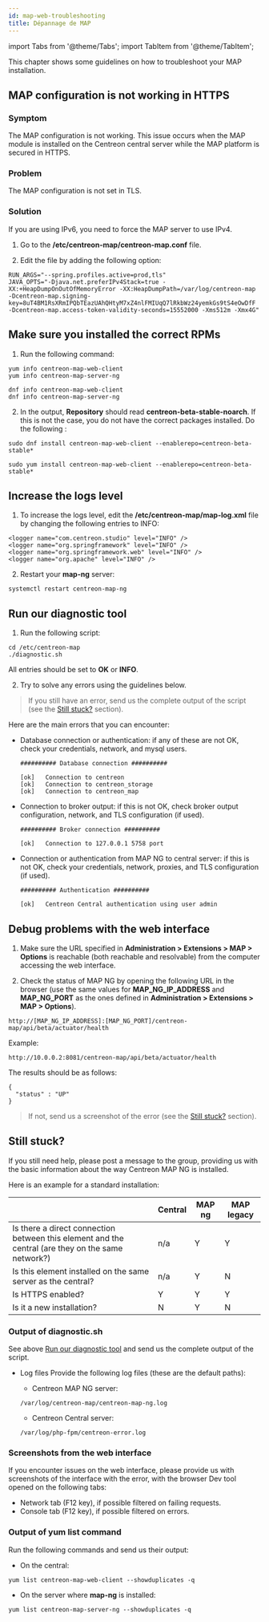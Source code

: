 ```yaml
---
id: map-web-troubleshooting
title: Dépannage de MAP
---
```

import Tabs from '@theme/Tabs';
import TabItem from '@theme/TabItem';

This chapter shows some guidelines on how to troubleshoot your MAP installation.

## MAP configuration is not working in HTTPS

### Symptom

The MAP configuration is not working. This issue occurs when the MAP module is installed on the Centreon central server while the MAP platform is secured in HTTPS.

### Problem

The MAP configuration is not set in TLS.

### Solution

If you are using IPv6, you need to force the MAP server to use IPv4. 

1. Go to the **/etc/centreon-map/centreon-map.conf** file.

2. Edit the file by adding the following option:

  ```shell
  RUN_ARGS="--spring.profiles.active=prod,tls"
  JAVA_OPTS="-Djava.net.preferIPv4Stack=true -XX:+HeapDumpOnOutOfMemoryError -XX:HeapDumpPath=/var/log/centreon-map -Dcentreon-map.signing-key=8uT4BM1RsXRmIPQbTEazUAhQHtyM7xZ4nlFMIUqQ7lRkbWz24yemkGs9tS4eOwDfF -Dcentreon-map.access-token-validity-seconds=15552000 -Xms512m -Xmx4G"
  ``` 

## Make sure you installed the correct RPMs

1. Run the following command:

  <Tabs groupId="sync">
  <TabItem value="Alma / RHEL / Oracle Linux 8" label="Alma / RHEL / Oracle Linux 8">
  
  ```shell
  yum info centreon-map-web-client
  yum info centreon-map-server-ng
  ```
  
  </TabItem>
  <TabItem value="CentOS 7" label="CentOS 7">

  ```shell
  dnf info centreon-map-web-client
  dnf info centreon-map-server-ng
  ``` 
  
  </TabItem>
  </Tabs>

2. In the output, **Repository** should read **centreon-beta-stable-noarch**. If this is not the case, you do not have the correct packages installed. Do the following :

  <Tabs groupId="sync">
  <TabItem value="Alma / RHEL / Oracle Linux 8" label="Alma / RHEL / Oracle Linux 8">
  
  ```shell
  sudo dnf install centreon-map-web-client --enablerepo=centreon-beta-stable*
  ```
  
  </TabItem>
  <TabItem value="CentOS 7" label="CentOS 7">
  
  ```shell
  sudo yum install centreon-map-web-client --enablerepo=centreon-beta-stable*
  ```
  
  </TabItem>
  </Tabs>

## Increase the logs level

1. To increase the logs level, edit the **/etc/centreon-map/map-log.xml** file by changing the following entries to INFO:

  ```shell
  <logger name="com.centreon.studio" level="INFO" />
  <logger name="org.springframework" level="INFO" />
  <logger name="org.springframework.web" level="INFO" />
  <logger name="org.apache" level="INFO" />
  ```
  
2. Restart your **map-ng** server:

  ```shell
  systemctl restart centreon-map-ng
  ```

## Run our diagnostic tool

1. Run the following script:

  ```shell
  cd /etc/centreon-map
  ./diagnostic.sh
  ```
  
  All entries should be set to **OK** or **INFO**.

2. Try to solve any errors using the guidelines below.

> If you still have an error, send us the complete output of the script (see the [Still stuck?](#still-stuck) section).
 

Here are the main errors that you can encounter:

- Database connection or authentication: if any of these are not OK, check your credentials, network, and mysql users.

  ```shell
  ########## Database connection ##########

  [ok]   Connection to centreon
  [ok]   Connection to centreon_storage
  [ok]   Connection to centreon_map
  ```

- Connection to broker output: if this is not OK, check broker output configuration, network, and TLS configuration (if used).

  ```shell
  ########## Broker connection ##########
  
  [ok]   Connection to 127.0.0.1 5758 port
   ```

- Connection or authentication from MAP NG to central server:  if this is not OK, check your credentials, network, proxies, and TLS configuration (if used).

  ```shell
  ########## Authentication ##########
  
  [ok]   Centreon Central authentication using user admin
  ``` 

## Debug problems with the web interface

1. Make sure the URL specified in **Administration > Extensions > MAP > Options** is reachable (both reachable and resolvable) from the computer accessing the web interface.

2. Check the status of MAP NG by opening the following URL in the browser (use the same values for **MAP_NG_IP_ADDRESS** and **MAP_NG_PORT** as the ones defined in **Administration > Extensions > MAP > Options**).

  ```shell
  http://[MAP_NG_IP_ADDRESS]:[MAP_NG_PORT]/centreon-map/api/beta/actuator/health
  ```
  
  Example:
  
  ```shell
  http://10.0.0.2:8081/centreon-map/api/beta/actuator/health
  ```
  
  The results should be as follows:
  
  ```shell
  {
    "status" : "UP"
  }
  ```
  
  > If not, send us a screenshot of the error (see the [Still stuck?](#still-stuck) section).

## Still stuck?

If you still need help, please post a message to the group, providing us with the basic information about the way Centreon MAP NG is installed.

Here is an example for a standard installation:

|            | Central | MAP ng | MAP legacy |
|------------|------|--------|--------|
|Is there a direct connection between this element and the central (are they on the same network?)|n/a|Y|Y|
|Is this element installed on the same server as the central?   |n/a|Y|N|
|Is HTTPS enabled?  |Y|Y|Y|
|Is it a new installation? |N|Y|N|

### Output of diagnostic.sh

See above [Run our diagnostic tool](#run-our-diagnostic-tool) and send us the complete output of the script.

- Log files
  Provide the following log files (these are the default paths):

  - Centreon MAP NG server:
   
   ```shell
   /var/log/centreon-map/centreon-map-ng.log
   ```

  - Centreon Central server:
   ```shell
   /var/log/php-fpm/centreon-error.log
   ```

### Screenshots from the web interface

If you encounter issues on the web interface, please provide us with screenshots of the interface with the error, with the browser Dev tool opened on the following tabs:
  
  - Network tab (F12 key), if possible filtered on failing requests.
  - Console tab (F12 key), if possible filtered on errors.

### Output of yum list command

Run the following commands and send us their output:

  - On the central:
  
  ```shell
  yum list centreon-map-web-client --showduplicates -q
  ```
    
  - On the server where **map-ng** is installed:
  
  ```shell
  yum list centreon-map-server-ng --showduplicates -q
  ```
